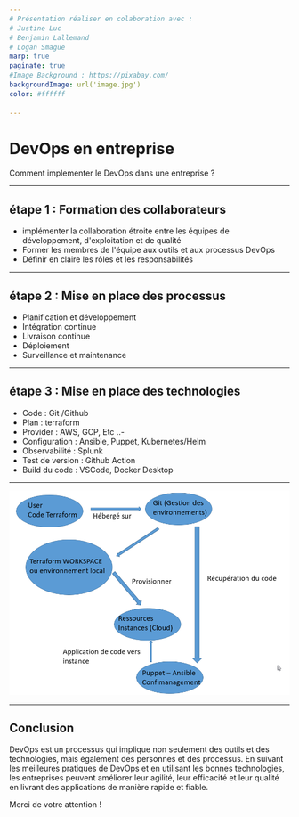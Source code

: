 ```yaml
---
# Présentation réaliser en colaboration avec :
# Justine Luc
# Benjamin Lallemand
# Logan Smague
marp: true
paginate: true
#Image Background : https://pixabay.com/
backgroundImage: url('image.jpg')
color: #ffffff

---
```

# DevOps en entreprise
Comment implementer le DevOps dans une entreprise ?

---

## étape 1 : Formation des collaborateurs

- implémenter la collaboration étroite entre les équipes de développement, d'exploitation et de qualité
- Former les membres de l'équipe aux outils et aux processus DevOps
- Définir en claire les rôles et les responsabilités

---

## étape 2 : Mise en place des processus

- Planification et développement
- Intégration continue
- Livraison continue
- Déploiement
- Surveillance et maintenance

---
## étape 3 : Mise en place des technologies

- Code : Git /Github
- Plan : terraform 
- Provider : AWS, GCP, Etc ..-
- Configuration : Ansible, Puppet, Kubernetes/Helm 
- Observabilité : Splunk 
- Test de version : Github Action 
- Build du code : VSCode, Docker Desktop 

---
![w:900 h:700](schema.png)

---

## Conclusion

DevOps est un processus qui implique non seulement des outils et des technologies, mais également des personnes et des processus. En suivant les meilleures pratiques de DevOps et en utilisant les bonnes technologies, les entreprises peuvent améliorer leur agilité, leur efficacité et leur qualité en livrant des applications de manière rapide et fiable.

Merci de votre attention !
